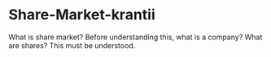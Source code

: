 # Share-Market-krantii
What is share market? Before understanding this, what is a company? What are shares? This must be understood.
